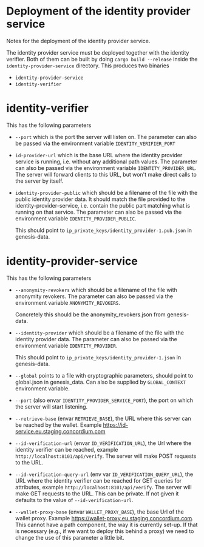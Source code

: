 # Deployment of the identity provider service

Notes for the deployment of the identity provider service.

The identity provider service must be deployed together with the identity
verifier. Both of them can be built by doing `cargo build --release` inside the
`identity-provider-service` directory. This produces two binaries

- `identity-provider-service`
- `identity-verifier`

# identity-verifier

This has the following parameters

- `--port` which is the port the server will listen on. The parameter can also be passed via the environment variable 
  `IDENTITY_VERIFIER_PORT`
- `id-provider-url` which is the base URL where the identity provider service is running, i.e. without any additional
  path values. The parameter can also be passed via the environment variable `IDENTITY_PROVIDER_URL`. The server will
  forward clients to this URL, but won't make direct calls to the server by itself.
- `identity-provider-public` which should be a filename of the file with the public identity provider
  data. It should match the file provided to the identity-provider-service, i.e. contain the public part
  matching what is running on that service. The parameter can also be passed via the environment variable
  `IDENTITY_PROVIDER_PUBLIC`.

  This should point to `ip_private_keys/identity_provider-1.pub.json` in genesis-data.

# identity-provider-service

This has the following parameters

- `--anonymity-revokers` which should be a filename of the file with anonymity
  revokers. The parameter can also be passed via the environment variable
  `ANONYMITY_REVOKERS`.

  Concretely this should be the anonymity_revokers.json from genesis-data.

- `--identity-provider` which should be a filename of the file with the identity
  provider data. The parameter can also be passed via the environment variable
  `IDENTITY_PROVIDER`.

  This should point to `ip_private_keys/identity_provider-1.json` in genesis-data.

- `--global` points to a file with cryptographic parameters, should point to
  global.json in genesis_data. Can also be supplied by `GLOBAL_CONTEXT` environment variable.

- `--port` (also envar `IDENTITY_PROVIDER_SERVICE_PORT`), the port on which the server will start listening.

- `--retrieve-base` (envar `RETRIEVE_BASE`), the URL where this server can be
  reached by the wallet. Example https://id-service.eu.staging.concordium.com

- `--id-verification-url` (envar `ID_VERIFICATION_URL`), the Url where the
  identity verifier can be reached, example `http://localhost:8101/api/verify`.
  The server will make POST requests to the URL.

- `--id-verification-query-url` (env var `ID_VERIFICATION_QUERY_URL`), the URL where the
  identity verifier can be reached for GET queries for attributes, example `http://localhost:8101/api/verify`.
  The server will make GET requests to the URL. This can be private. If not
  given it defaults to the value of `--id-verification-url`.


- `--wallet-proxy-base` (envar `WALLET_PROXY_BASE`), the base Url of the wallet
  proxy. Example https://wallet-proxy.eu.staging.concordium.com.
  This cannot have a path component, the way it is currently set-up. If that is
  necessary (e.g., if we want to deploy this behind a proxy) we need to change
  the use of this parameter a little bit.
